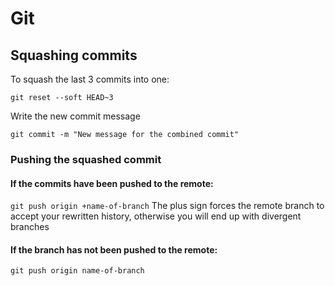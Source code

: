 # Git

## Squashing commits

To squash the last 3 commits into one:

```git reset --soft HEAD~3```

Write the new commit message

```git commit -m "New message for the combined commit"```


### Pushing the squashed commit

#### If the commits have been pushed to the remote:

```git push origin +name-of-branch```
The plus sign forces the remote branch to accept your rewritten history, otherwise you will end up with divergent branches

#### If the branch has not been pushed to the remote:

```git push origin name-of-branch```
